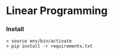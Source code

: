 # Linear Programming
 
### Install  
``` 
> source env/bin/activate
> pip install -r requirements.txt
```
